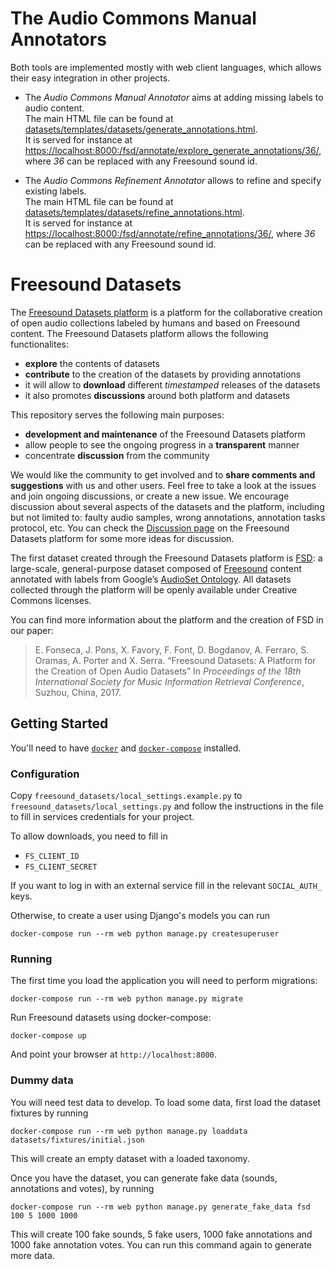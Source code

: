 # The Audio Commons Manual Annotators
Both tools are implemented mostly with web client languages, which allows their easy integration in other projects. 

- The *Audio Commons Manual Annotator* aims at adding missing labels to audio content. <br>
   The main HTML file can be found at [datasets/templates/datasets/generate_annotations.html](https://github.com/MTG/freesound-datasets/blob/annotation-tools-FRUCT2018/datasets/templates/datasets/generate_annotations.html). <br>
   It is served for instance at <https://localhost:8000:/fsd/annotate/explore_generate_annotations/36/>, where *36* can be replaced with any Freesound sound id.
   

- The *Audio Commons Refinement Annotator* allows to refine and specify existing labels. <br>
   The main HTML file can be found at [datasets/templates/datasets/refine_annotations.html](https://github.com/MTG/freesound-datasets/blob/annotation-tools-FRUCT2018/datasets/templates/datasets/refine_annotations.html). <br>
   It is served for instance at <https://localhost:8000:/fsd/annotate/refine_annotations/36/>, where *36* can be replaced with any Freesound sound id.
   

# Freesound Datasets

The [Freesound Datasets platform](https://datasets.freesound.org/) is a platform for the collaborative creation of open audio collections labeled by humans and based on Freesound content. The Freesound Datasets platform allows the following functionalites:
- **explore** the contents of datasets
- **contribute** to the creation of the datasets by providing annotations
- it will allow to **download** different _timestamped_ releases of the datasets
- it also promotes **discussions** around both platform and datasets

This repository serves the following main purposes:
- **development and maintenance** of the Freesound Datasets platform
- allow people to see the ongoing progress in a **transparent** manner
- concentrate **discussion** from the community

We would like the community to get involved and to **share comments and suggestions** with us and other users. Feel free to take a look at the issues and join ongoing discussions, or create a new issue. We encourage discussion about several aspects of the datasets and the platform, including but not limited to: faulty audio samples, wrong annotations, annotation tasks protocol, etc. You can check the [Discussion page](https://datasets.freesound.org/fsd/discussion/) on the Freesound Datasets platform for some more ideas for discussion.

The first dataset created through the Freesound Datasets platform is [FSD](https://datasets.freesound.org/fsd/): a large-scale, general-purpose dataset composed of [Freesound](https://freesound.org/) content annotated with labels from Google’s [AudioSet Ontology](https://research.google.com/audioset/ontology/index.html). All datasets collected through the platform will be openly available under Creative Commons licenses.

You can find more information about the platform and the creation of FSD in our paper:

>  E. Fonseca, J. Pons, X. Favory, F. Font, D. Bogdanov, A. Ferraro, S. Oramas, A. Porter and X. Serra. “Freesound Datasets: A Platform for the Creation of Open Audio Datasets” In *Proceedings of the 18th International Society for Music Information Retrieval Conference*, Suzhou, China, 2017.
 


## Getting Started

You'll need to have [`docker`](https://docs.docker.com/install/) and [`docker-compose`](https://docs.docker.com/compose/install/) installed.

### Configuration

Copy `freesound_datasets/local_settings.example.py` to `freesound_datasets/local_settings.py`
and follow the instructions in the file to fill in services credentials for your project.

To allow downloads, you need to fill in

 * `FS_CLIENT_ID`
 * `FS_CLIENT_SECRET`

If you want to log in with an external service fill in the relevant `SOCIAL_AUTH_` keys.

Otherwise, to create a user using Django's models you can run

    docker-compose run --rm web python manage.py createsuperuser


### Running

The first time you load the application you will need to perform migrations:

    docker-compose run --rm web python manage.py migrate

Run Freesound datasets using docker-compose:

    docker-compose up

And point your browser at `http://localhost:8000`.


### Dummy data

You will need test data to develop.
To load some data, first load the dataset fixtures by running

    docker-compose run --rm web python manage.py loaddata datasets/fixtures/initial.json

This will create an empty dataset with a loaded taxonomy.

Once you have the dataset, you can generate fake data (sounds, annotations and votes),
by running

    docker-compose run --rm web python manage.py generate_fake_data fsd 100 5 1000 1000

This will create 100 fake sounds, 5 fake users, 1000 fake annotations and 1000 fake annotation votes.
You can run this command again to generate more data.


